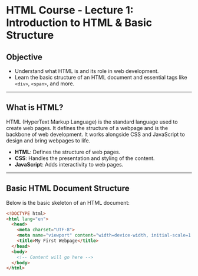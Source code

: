 # HTML Course - Lecture 1: Introduction to HTML & Basic Structure

## Objective
- Understand what HTML is and its role in web development.
- Learn the basic structure of an HTML document and essential tags like `<div>`, `<span>`, and more.

---

## What is HTML?

HTML (HyperText Markup Language) is the standard language used to create web pages. It defines the structure of a webpage and is the backbone of web development. It works alongside CSS and JavaScript to design and bring webpages to life.

- **HTML**: Defines the structure of web pages.
- **CSS**: Handles the presentation and styling of the content.
- **JavaScript**: Adds interactivity to web pages.

---

## Basic HTML Document Structure

Below is the basic skeleton of an HTML document:

```html
<!DOCTYPE html>
<html lang="en">
  <head>
    <meta charset="UTF-8">
    <meta name="viewport" content="width=device-width, initial-scale=1.0">
    <title>My First Webpage</title>
  </head>
  <body>
    <!-- Content will go here -->
  </body>
</html>
